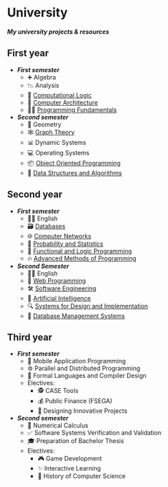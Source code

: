 # University

***My university projects & resources***

## First year
* ***First semester***
  * ➕ Algebra
  * 📉 Analysis
  * 🤔 [Computational Logic](https://github.com/andrea-muresan/UBB-Informatica/tree/main/Anul_1/Semestrul_1/Logica%20computationala)
  * 🔧 [Computer Architecture](https://github.com/andrea-muresan/UBB-Informatica/tree/main/Anul_1/Semestrul_1/Arhitectura%20sistemelor%20de%20calcul)
  * 👨‍💻 [Programming Fundamentals](https://github.com/andrea-muresan/UBB-Informatica/tree/main/Anul_1/Semestrul_1/Fundamentele%20programarii)
* ***Second semester***
  * 📏 Geometry
  * 🕸️ [Graph Theory](https://github.com/andrea-muresan/UBB-Informatica/tree/main/Anul_1/Semestrul_2/Algoritmica%20Grafurilor)
  * 📊 Dynamic Systems
  * 💻 Operating Systems
  * 📦 [Object Oriented Programming](https://github.com/andrea-muresan/UBB-Informatica/tree/main/Anul_1/Semestrul_2/Programare%20Orientata%20Obiect)
  * 🔗 [Data Structures and Algorithms](https://github.com/andrea-muresan/UBB-Informatica/tree/main/Anul_1/Semestrul_2/Structuri%20de%20Date%20si%20Algoritmica)

## Second year
* ***First semester***
  * 💂‍♂️ English
  * 🗃️ [Databases](https://github.com/andrea-muresan/UBB-Informatica/tree/main/Anul_2/Semestrul_1/Baze%20de%20date)
  * 🌐 [Computer Networks](https://github.com/andrea-muresan/UBB-Informatica/tree/main/Anul_2/Semestrul_1/Retele%20de%20calculatoare)
  * 🎲 [Probability and Statistics](https://github.com/andrea-muresan/UBB-Informatica/tree/main/Anul_2/Semestrul_1/Probabilitati%20si%20Statistica)
  * 🧠 [Functional and Logic Programming](https://github.com/andrea-muresan/UBB-Informatica/tree/main/Anul_2/Semestrul_1/Programare%20logica%20si%20functionala)
  * 🔥 [Advanced Methods of Programming](https://github.com/andrea-muresan/UBB-Informatica/tree/main/Anul_2/Semestrul_1/Metode%20avansate%20de%20programare)
* ***Second Semester***
  * 💂‍♂️ English
  * 🧩 [Web Programming](https://github.com/andrea-muresan/UBB-Informatica/tree/main/Anul_2/Semestrul_2/Programare%20Web)
  * 🛠️ [Software Engineering](https://github.com/andrea-muresan/UBB-Informatica/tree/main/Anul_2/Semestrul_2/Ingineria%20Sistemelor%20Soft)
  * 🤖 [Artificial Intelligence](https://github.com/andrea-muresan/UBB-Informatica/tree/main/Anul_2/Semestrul_2/Inteligenta%20arificiala)
  * 🔍 [Systems for Design and Implementation](https://github.com/andrea-muresan/UBB-Informatica/tree/main/Anul_2/Semestrul_2/Medii%20de%20proiectare%20si%20programare)
  * 💾 [Database Management Systems](https://github.com/andrea-muresan/UBB-Informatica/tree/main/Anul_2/Semestrul_2/Sisteme%20de%20gestiune%20a%20bazelor%20de%20date)

## Third year
* ***First semester***
  * 📲 Mobile Application Programming
  * ⚙️ Parallel and Distributed Programming
  * 📝 Formal Languages and Compiler Design
  * Electives:
      * 🕵️ CASE Tools
      * 💰 Public Finance (FSEGA)
      * 🚀 Designing Innovative Projects
* ***Second semester***
  * 🧮 Numerical Calculus
  * ✅ Software Systems Verification and Validation
  * 🎓 Preparation of Bachelor Thesis
  * Electives:
      * 🎮 Game Development
      * ✨ Interactive Learning
      * 📜 History of Computer Science

